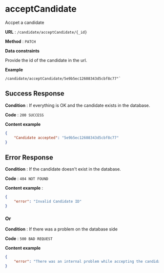 # acceptCandidate

Accpet a candidate

**URL** : `/candidate/acceptCandidate/{_id}`

**Method** : `PATCH`

**Data constraints**

Provide the id of the candidate in the url.

**Example** 

```
/candidate/acceptCandidate/5e9b5ec12608343d5cbf8c77"`

```

## Success Response

**Condition** : If everything is OK and the candidate exists in the database.

**Code** : `200 SUCCESS`

**Content example**

```json
{
    "Candidate accepted": "5e9b5ec12608343d5cbf8c77"
}
```

## Error Response

**Condition** : If the candidate doesn't exist in the database.

**Code** : `404 NOT FOUND`

**Content example** :

```json
{
    "error": "Invalid Candidate ID"
}
```

### Or

**Condition** : If there was a problem on the database side

**Code** : `500 BAD REQUEST`

**Content example**

```json
{
    "error": "There was an internal problem while accepting the candidate"
}

```
